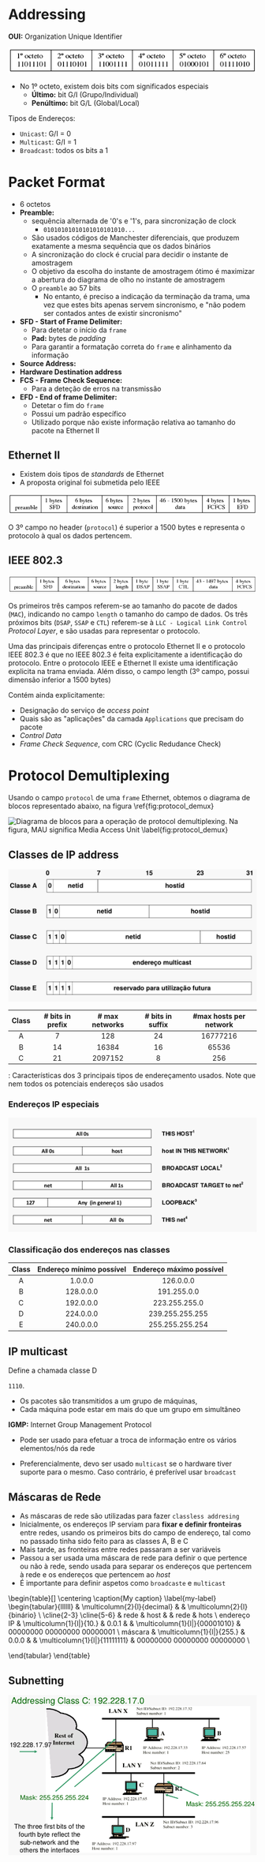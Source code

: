 # Addressing
 
**OUI:** Organization Unique Identifier

![Exemplo de IEEE Address Example](../pictures/ieee_address.png)

- No 1º octeto, existem dois bits com significados especiais
	- **Último:** bit G/I (Grupo/Individual)
	- **Penúltimo:** bit G/L (Global/Local)

Tipos de Endereços:

- `Unicast`: G/I = 0
- `Multicast`: G/I = 1
- `Broadcast`: todos os bits a 1


# Packet Format
- 6 octetos
- **Preamble:** 
	- sequência alternada de '0's e '1's, para sincronização de clock
		- `01010101010101010101010...`
	- São usados códigos de Manchester diferenciais, que produzem exatamente a mesma sequência que os dados binários
	- A sincronização do clock é crucial para decidir o instante de amostragem
	- O objetivo da escolha do instante de amostragem ótimo é maximizar a abertura do diagrama de olho no instante de amostragem
	- O `preamble` ao 57 bits
		- No entanto, é preciso a indicação da terminação da trama, uma vez que estes bits apenas servem sincronismo, e "não podem ser contados antes de existir sincronismo"
- **SFD - Start of Frame Delimiter:** 
	- Para detetar o início da `frame`
	- **Pad:** bytes de _padding_ 
	- Para garantir a formatação correta do `frame` e alinhamento da informação
- **Source Address:**
- **Hardware Destination address**
- **FCS - Frame Check Sequence:**
	- Para a deteção de erros na transmissão
- **EFD - End of frame Delimiter:** 
	- Detetar o fim do `frame`
	- Possui um padrão específico
	- Utilizado porque não existe informação relativa ao tamanho do pacote na Ethernet II



## Ethernet II
- Existem dois tipos de _standards_ de Ethernet
- A proposta  original foi submetida pelo IEEE

![Estrutura de um pacote de Ethernet](../pictures/ethernet_II.png)

O 3º campo no header (`protocol`) é superior a 1500 bytes e representa o protocolo à qual os dados pertencem.


## IEEE 802.3
![Estrutura de um pacote de IEEE 802.3](../pictures/ieee_802_3.png)

Os primeiros três campos referem-se ao tamanho do pacote de dados (`MAC`), indicando no campo `length` o tamanho do campo de dados.
Os três próximos bits (`DSAP`, `SSAP` e `CTL`) referem-se à `LLC - Logical Link Control` _Protocol Layer_, e são usadas para representar o protocolo.

Uma das principais diferenças entre o protocolo Ethernet II e o protocolo IEEE 802.3 é que no IEEE 802.3 é feita explicitamente a identificação do protocolo. Entre o protocolo IEEE e Ethernet II existe uma identificação explicita na trama enviada. Além disso, o campo length (3º campo, possui dimensão inferior a 1500 bytes)

Contém ainda explicitamente:

- Designação do serviço de _access point_
- Quais são as "aplicações" da camada `Applications` que precisam do pacote
- _Control Data_
- _Frame Check Sequence_, com CRC (Cyclic Redudance Check)

# Protocol Demultiplexing
Usando o campo `protocol` de uma `frame` Ethernet, obtemos o diagrama de blocos representado abaixo, na figura \ref{fig:protocol_demux}

![Diagrama de blocos para a operação de `protocol demultiplexing`. Na figura, MAU significa _Media Access Unit_ \label{fig:protocol_demux}](../pictures/protocol_demultiplexing)

## Classes de IP address
![As diferentes classes de IP. A classe E não é usada atualmente](../pictures/ip_address_classes.png)


| Class    | # bits in prefix | # max networks | # bits in suffix | #max hosts per network |
|:--------:|:---------:|:--------:|:--------:|:-----------:|
| A        |    7      |    128   |   24     |   16777216  |
| B        |    14     |  16384   |   16     |      65536  |
| C        |    21     | 2097152  |    8     |        256  |

: Características dos 3 principais tipos de endereçamento usados. Note que nem todos os potenciais endereços são usados

### Endereços IP especiais
![(1) - Apenas permitido na inicialização. Não representa um endereço válido e destino. (2) - Não é um endereço de origem válido. (3) Nunca deve aparecer na rede (No caso demonstrado, o LOOP BACK nunca deve sair para fora da placa de rede). O (4) indica um endereço usado para dar o nome à rede.](../pictures/special_ip_address.png)

### Classificação dos endereços nas classes

| Class    | Endereço mínimo possível | Endereço máximo possível |
|:--------:|:------------------------:|:------------------------:|
| A        |      1.0.0.0             |          126.0.0.0       |
| B        |    128.0.0.0             |        191.255.0.0       |
| C        |    192.0.0.0             |      223.255.255.0       |
| D        |    224.0.0.0             |    239.255.255.255       |
| E        |    240.0.0.0             |    255.255.255.254       |

## IP multicast
Define a chamada classe D

 `1110`.<group ID>


- Os pacotes são transmitidos a um grupo de máquinas, 
- Cada máquina pode estar em mais do que um grupo em simultâneo


**IGMP:** Internet Group Management Protocol

- Pode ser usado para efetuar a troca de informação entre os vários elementos/nós da rede	

- Preferencialmente, devo ser usado `multicast` se o hardware tiver suporte para o mesmo. Caso contrário, é preferível usar `broadcast`


## Máscaras de Rede
- As máscaras de rede são utilizadas para fazer `classless addresing`
- Inicialmente, os endereços IP serviam para **fixar e definir fronteiras** entre redes, usando os primeiros bits do campo de endereço, tal como no passado tinha sido feito para as classes A, B e C
- Mais tarde, as fronteiras entre redes passaram a ser variáveis
- Passou a ser usada uma máscara de rede para definir o que pertence ou não à rede, sendo usada para separar os endereços que pertencem à rede e os endereços que pertencem ao _host_
- É importante para definir aspetos como `broadcaste` e `multicast`


\begin{table}[]
\centering
\caption{My caption}
\label{my-label}
\begin{tabular}{llllll}
            & \multicolumn{2}{l}{decimal}       &  & \multicolumn{2}{l}{binário}  \\ \cline{2-3} \cline{5-6} 
				& rede                      & host  &  & rede                          & hots \\
endereço IP & \multicolumn{1}{l|}{10.}  & 0.0.1 &  & \multicolumn{1}{l|}{00001010} & 00000000 00000000 00000001 \\
máscara     & \multicolumn{1}{l|}{255.} & 0.0.0 &  & \multicolumn{1}{l|}{11111111} & 00000000 00000000 00000000 \\

\end{tabular}
\end{table}

## Subnetting
![Exemplo de Subnetting](../pictures/subnetting.png)


